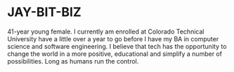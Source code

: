 # JAY-BIT-BIZ
41-year young female. I currently am enrolled at Colorado Technical University have a little over a year to go before I have my BA in computer science and software engineering. I believe that tech has the opportunity to change the world in a more positive, educational  and simplify a number of possibilities.  Long as  humans run the control.

